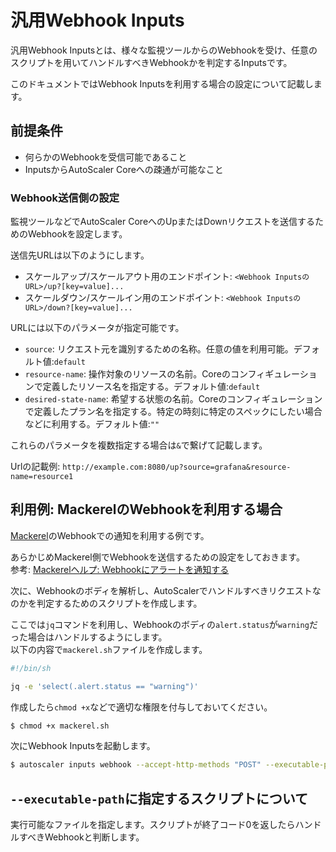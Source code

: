 # 汎用Webhook Inputs

汎用Webhook Inputsとは、様々な監視ツールからのWebhookを受け、任意のスクリプトを用いてハンドルすべきWebhookかを判定するInputsです。  

このドキュメントではWebhook Inputsを利用する場合の設定について記載します。  

## 前提条件

- 何らかのWebhookを受信可能であること
- InputsからAutoScaler Coreへの疎通が可能なこと

### Webhook送信側の設定

監視ツールなどでAutoScaler CoreへのUpまたはDownリクエストを送信するためのWebhookを設定します。  

送信先URLは以下のようにします。

- スケールアップ/スケールアウト用のエンドポイント: `<Webhook InputsのURL>/up?[key=value]...`
- スケールダウン/スケールイン用のエンドポイント: `<Webhook InputsのURL>/down?[key=value]...`

URLには以下のパラメータが指定可能です。

- `source`: リクエスト元を識別するための名称。任意の値を利用可能。デフォルト値:`default`
- `resource-name`: 操作対象のリソースの名前。Coreのコンフィギュレーションで定義したリソース名を指定する。デフォルト値:`default`
- `desired-state-name`: 希望する状態の名前。Coreのコンフィギュレーションで定義したプラン名を指定する。特定の時刻に特定のスペックにしたい場合などに利用する。デフォルト値:`""`

これらのパラメータを複数指定する場合は`&`で繋げて記載します。

Urlの記載例: `http://example.com:8080/up?source=grafana&resource-name=resource1`

## 利用例: MackerelのWebhookを利用する場合

[Mackerel](https://mackerel.io)のWebhookでの通知を利用する例です。

あらかじめMackerel側でWebhookを送信するための設定をしておきます。  
参考: [Mackerelヘルプ: Webhookにアラートを通知する](https://mackerel.io/ja/docs/entry/howto/alerts/webhook)  

次に、Webhookのボディを解析し、AutoScalerでハンドルすべきリクエストなのかを判定するためのスクリプトを作成します。  

ここでは`jq`コマンドを利用し、Webhookのボディの`alert.status`が`warning`だった場合はハンドルするようにします。  
以下の内容で`mackerel.sh`ファイルを作成します。

```mackerel.sh
#!/bin/sh

jq -e 'select(.alert.status == "warning")'
```

作成したら`chmod +x`などで適切な権限を付与しておいてください。

```bash
$ chmod +x mackerel.sh
```

次にWebhook Inputsを起動します。

```bash
$ autoscaler inputs webhook --accept-http-methods "POST" --executable-path mackerel.sh
```

## `--executable-path`に指定するスクリプトについて

実行可能なファイルを指定します。スクリプトが終了コード0を返したらハンドルすべきWebhookと判断します。
